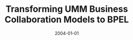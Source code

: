 ---
abstract: ''
authors:
- Birgit Hofreiter
- Christian Huemer
date: '2004-01-01'
featured: false
links:
- name: Publik
  url: https://publik.tuwien.ac.at/showentry.php?ID=203821&lang=2
publication: 'Vortrag: International Workshop on Modeling Inter-Organizational Systems:
  (OTM Federated Conferences 2004), Larnaca, Cyprus; 2004; in: "International Workshop
  on Modeling Inter-Organizational Systems: (OTM Federated Conferences 2004)", (2004)'
publication_types:
- '1'
publishDate: '2004-01-01'
title: Transforming UMM Business Collaboration Models to BPEL
url_pdf: ''
---